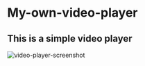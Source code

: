 # My-own-video-player
## This is a simple video player
![video-player-screenshot](https://user-images.githubusercontent.com/71999856/193137904-bfe645da-a9a3-45e4-9f91-3a0ef4516e15.png)
